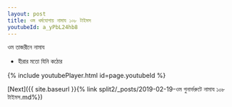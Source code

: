 ```yaml
---
layout: post
title: ওম ধর্মযোপায় নামায ১০৮ টাইমস
youtubeId: a_yPbL24hb8
---
```

 
 
 ওম তাজরীনে নামায  
 
 -  হীরার মতো যিনি কঠোর 
 
  
 
  
 
 
 
 
 
 


{% include youtubePlayer.html id=page.youtubeId %}
 
[Next]({{ site.baseurl }}{% link  split2/_posts/2019-02-19-ওম গুনার্ভরুটে নামায ১০৮ টাইমস.md%})
 
